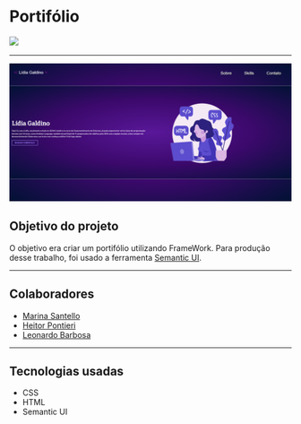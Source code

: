 <h1>Portifólio</h1>

<p>

<img src="https://img.shields.io/badge/status-finalizado-green"/>

</p>

---

<img src="./imgs/readme.PNG"/>

<h2>Objetivo do projeto</h1>

<p>O objetivo era criar um portifólio utilizando FrameWork. Para produção desse trabalho, foi usado a ferramenta <a href="https://semantic-ui.com/">Semantic UI</a>.</p>

---

<h2>Colaboradores</h2>

<ul>
    <li>
        <a href="https://github.com/MarinaSantello">Marina Santello</a>
    </li>
    <li>
        <a href="https://github.com/HeitorPontieri">Heitor Pontieri</a>
    </li>
    <li>
        <a href="https://github.com/leobarbosass">Leonardo Barbosa</a>
    </li>
</ul>

---

<h2>Tecnologias usadas</h2>

<ul>
    <li>
        CSS
    </li>
    <li>
        HTML
    </li>
    <li>
        Semantic UI
    </li>
</ul>
